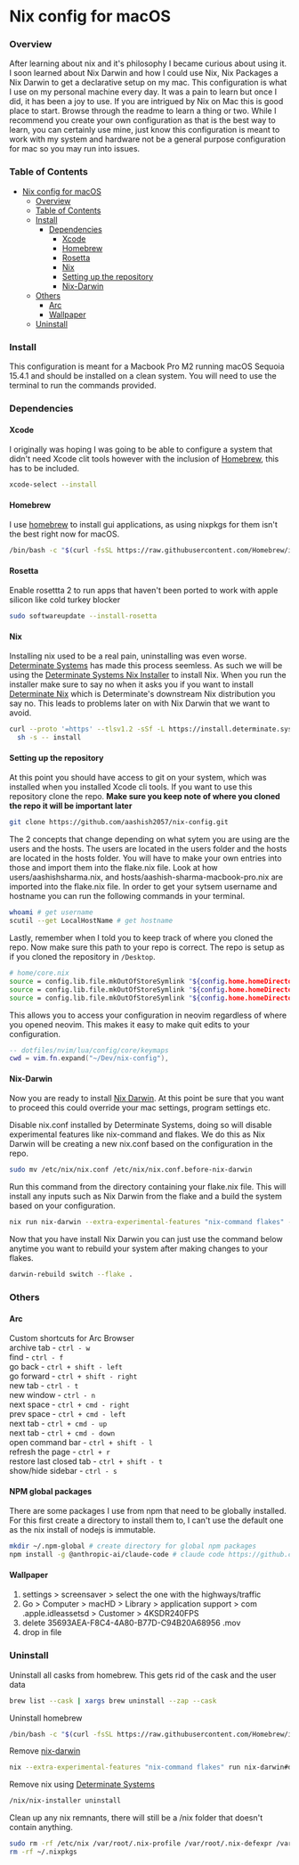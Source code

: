 # Nix config for macOS

### Overview
After learning about nix and it's philosophy I became curious about using it. I soon learned about Nix Darwin and how I could use Nix, Nix Packages a Nix Darwin to get a declarative setup on my mac. This configuration is what I use on my personal machine every day. It was a pain to learn but once I did, it has been a joy to use. If you are intrigued by Nix on Mac this is good place to start. Browse through the readme to learn a thing or two. While I recommend you create your own configuration as that is the best way to learn, you can certainly use mine, just know this configuration is meant to work with my system and hardware not be a general purpose configuration for mac so you may run into issues.
### Table of Contents
- [Nix config for macOS](#nix-config-for-macos)
	- [Overview](#overview)
	- [Table of Contents](#table-of-contents)
	- [Install](#install)
		- [Dependencies](#dependencies)
			- [Xcode](#xcode)
			- [Homebrew](#homebrew)
			- [Rosetta](#rosetta)
			- [Nix](#nix)
			- [Setting up the repository](#setting-up-the-repository)
			- [Nix-Darwin](#nix-darwin)
	- [Others](#others)
		- [Arc](#Arc)
		- [Wallpaper](#Wallpaper)
	- [Uninstall](#uninstall)
### Install
This configuration is meant for a Macbook Pro M2 running macOS Sequoia 15.4.1 and should be installed on a clean system. You will need to use the terminal to run the commands provided.
### Dependencies
#### Xcode
I originally was hoping I was going to be able to configure a system that didn't need Xcode clit tools however with the inclusion of [Homebrew](https://brew.sh/), this has to be included.
```Bash
xcode-select --install
```

#### Homebrew
I use [homebrew](https://brew.sh/) to install gui applications, as using nixpkgs for them isn't the best right now for macOS.
```bash
/bin/bash -c "$(curl -fsSL https://raw.githubusercontent.com/Homebrew/install/HEAD/install.sh)"
```

#### Rosetta
Enable rosettta 2 to run apps that haven't been ported to work with apple silicon like cold turkey blocker
```bash
sudo softwareupdate --install-rosetta 
```

#### Nix
Installing nix used to be a real pain, uninstalling was even worse. [Determinate Systems](https://determinate.systems/) has made this process seemless. As such we will be using the [Determinate Systems Nix Installer](https://github.com/DeterminateSystems/nix-installer) to install Nix. When you run the installer make sure to say no when it asks you if you want to install [Determinate Nix](https://docs.determinate.systems/determinate-nix) which is Determinate's downstream Nix distribution you say no. This leads to problems later on with Nix Darwin that we want to avoid.
```bash
curl --proto '=https' --tlsv1.2 -sSf -L https://install.determinate.systems/nix | \
  sh -s -- install
```
#### Setting up the repository
At this point you should have access to git on your system, which was installed when you installed Xcode cli tools. If you want to use this repository clone the repo. **Make sure you keep note of where you cloned the repo it will be important later**

```bash
git clone https://github.com/aashish2057/nix-config.git
```
The 2 concepts that change depending on what sytem you are using are the users and the hosts. The users are located in the users folder and the hosts are located in the hosts folder. You will have to make your own entries into those and import them into the flake.nix file. Look at how 
users/aashishsharma.nix, and hosts/aashish-sharma-macbook-pro.nix are imported into the flake.nix file. In order to get your sytsem username and hostname you can run the following commands in your terminal.

```bash
whoami # get username
scutil --get LocalHostName # get hostname
```

Lastly, remember when I told you to keep track of where you cloned the repo. Now make sure this path to your repo is correct. The repo is setup as if you cloned the repository in `/Desktop`.
```Bash
# home/core.nix
source = config.lib.file.mkOutOfStoreSymlink "${config.home.homeDirectory}/Dev/nix-config/dotfiles/ghostty"; # line 38
source = config.lib.file.mkOutOfStoreSymlink "${config.home.homeDirectory}/Dev/nix-config/dotfiles/nvim"; # line 41
source = config.lib.file.mkOutOfStoreSymlink "${config.home.homeDirectory}/Dev/nix-config/dotfiles/aerospace"; # line 44
```
This allows you to access your configuration in neovim regardless of where you opened neovim. This makes it easy to make quit edits to your configuration.
```lua
-- dotfiles/nvim/lua/config/core/keymaps
cwd = vim.fn.expand("~/Dev/nix-config"),
```
#### Nix-Darwin
Now you are ready to install [Nix Darwin](https://github.com/LnL7/nix-darwin). At this point be sure that you want to proceed this could override your mac settings, program settings etc.

Disable nix.conf installed by Determinate Systems, doing so will disable experimental features like nix-command and flakes. We do this as Nix Darwin will be creating a new nix.conf based on the configuration in the repo.
```bash
sudo mv /etc/nix/nix.conf /etc/nix/nix.conf.before-nix-darwin
```

Run this command from the directory containing your flake.nix file. This will install any inputs such as Nix Darwin from the flake and a build the system based on your configuration.
```bash
nix run nix-darwin --extra-experimental-features "nix-command flakes" -- switch --flake .
```

Now that you have install Nix Darwin you can just use the command below anytime you want to rebuild your system after making changes to your flakes.
```bash
darwin-rebuild switch --flake .
```

### Others

#### Arc
Custom shortcuts for Arc Browser\
archive tab - `ctrl - w`\
find - `ctrl - f`\
go back - `ctrl + shift - left`\
go forward - `ctrl + shift - right`\
new tab - `ctrl - t`\
new window - `ctrl - n`\
next space - `ctrl + cmd - right`\
prev space - `ctrl + cmd - left`\
next tab - `ctrl + cmd - up`\
next tab - `ctrl + cmd - down`\
open command bar - `ctrl + shift - l`\
refresh the page - `ctrl + r`\
restore last closed tab - `ctrl + shift - t`\
show/hide sidebar - `ctrl - s`

#### NPM global packages
There are some packages I use from npm that need to be globally installed. For this first create a directory to install them to, I can't use the default one as the nix install of nodejs is immutable.
```bash
mkdir ~/.npm-global # create directory for global npm packages
npm install -g @anthropic-ai/claude-code # claude code https://github.com/anthropics/claude-code
```

#### Wallpaper
1. settings > screensaver > select the one with the highways/traffic
2. Go > Computer > macHD > Library > application support > com .apple.idleassetsd > Customer > 4KSDR240FPS 
3. delete 35693AEA-F8C4-4A80-B77D-C94B20A68956 .mov 
4. drop in file

### Uninstall
Uninstall all casks from homebrew. This gets rid of the cask and the user data
```bash
brew list --cask | xargs brew uninstall --zap --cask
```

Uninstall homebrew
```bash
/bin/bash -c "$(curl -fsSL https://raw.githubusercontent.com/Homebrew/install/HEAD/uninstall.sh)"
```

Remove [nix-darwin](https://github.com/LnL7/nix-darwin?tab=readme-ov-file#uninstalling)
```bash
nix --extra-experimental-features "nix-command flakes" run nix-darwin#darwin-uninstaller
```

Remove nix using [Determinate Systems](https://github.com/DeterminateSystems/nix-installer?tab=readme-ov-file#uninstalling)
```bash
/nix/nix-installer uninstall
```

Clean up any nix remnants, there will still be a /nix folder that doesn't contain anything.
```bash
sudo rm -rf /etc/nix /var/root/.nix-profile /var/root/.nix-defexpr /var/root/.nix-channels ~/.nix-profile ~/.nix-defexpr ~/.nix-channels
rm -rf ~/.nixpkgs
```

